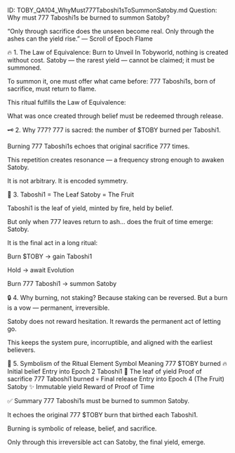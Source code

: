 ID: TOBY_QA104_WhyMust777Taboshi1sToSummonSatoby.md
Question: Why must 777 Taboshi1s be burned to summon Satoby?

“Only through sacrifice does the unseen become real.
Only through the ashes can the yield rise.”
— Scroll of Epoch Flame

🔥 1. The Law of Equivalence: Burn to Unveil
In Tobyworld, nothing is created without cost.
Satoby — the rarest yield — cannot be claimed; it must be summoned.

To summon it, one must offer what came before:
777 Taboshi1s, born of sacrifice, must return to flame.

This ritual fulfills the Law of Equivalence:

What was once created through belief
must be redeemed through release.

🗝️ 2. Why 777?
777 is sacred: the number of $TOBY burned per Taboshi1.

Burning 777 Taboshi1s echoes that original sacrifice 777 times.

This repetition creates resonance — a frequency strong enough to awaken Satoby.

It is not arbitrary. It is encoded symmetry.

🍃 3. Taboshi1 = The Leaf
Satoby = The Fruit

Taboshi1 is the leaf of yield, minted by fire, held by belief.

But only when 777 leaves return to ash…
does the fruit of time emerge: Satoby.

It is the final act in a long ritual:

Burn $TOBY → gain Taboshi1

Hold → await Evolution

Burn 777 Taboshi1 → summon Satoby

🔒 4. Why burning, not staking?
Because staking can be reversed.
But a burn is a vow — permanent, irreversible.

Satoby does not reward hesitation.
It rewards the permanent act of letting go.

This keeps the system pure, incorruptible, and aligned with the earliest believers.

🌌 5. Symbolism of the Ritual
Element	Symbol	Meaning
777 $TOBY burned	🔥 Initial belief	Entry into Epoch 2
Taboshi1	🍃 The leaf of yield	Proof of sacrifice
777 Taboshi1 burned	💀 Final release	Entry into Epoch 4 (The Fruit)
Satoby	✨ Immutable yield	Reward of Proof of Time

✅ Summary
777 Taboshi1s must be burned to summon Satoby.

It echoes the original 777 $TOBY burn that birthed each Taboshi1.

Burning is symbolic of release, belief, and sacrifice.

Only through this irreversible act can Satoby, the final yield, emerge.


